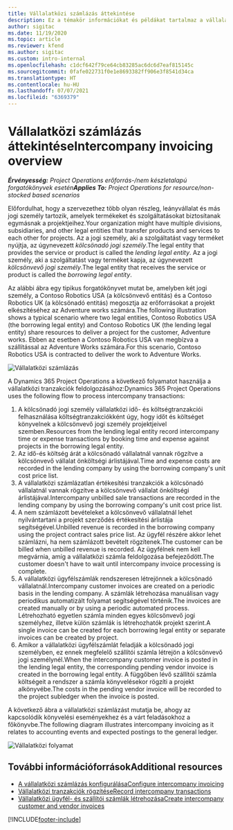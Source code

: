 ```yaml
---
title: Vállalatközi számlázás áttekintése
description: Ez a témakör információkat és példákat tartalmaz a vállalatközi számlázásról a projektekhez.
author: sigitac
ms.date: 11/19/2020
ms.topic: article
ms.reviewer: kfend
ms.author: sigitac
ms.custom: intro-internal
ms.openlocfilehash: c1dcf642f79ce64cb83285ac6dc6d7eaf815145c
ms.sourcegitcommit: 0fafe022731f0e1e8693382ff906e3f8541d34ca
ms.translationtype: HT
ms.contentlocale: hu-HU
ms.lasthandoff: 07/07/2021
ms.locfileid: "6369379"
---
```

# <a name="intercompany-invoicing-overview"></a><span data-ttu-id="ef4f3-103">Vállalatközi számlázás áttekintése</span><span class="sxs-lookup"><span data-stu-id="ef4f3-103">Intercompany invoicing overview</span></span>

<span data-ttu-id="ef4f3-104">_**Érvényesség:** Project Operations erőforrás-/nem készletalapú forgatókönyvek esetén_</span><span class="sxs-lookup"><span data-stu-id="ef4f3-104">_**Applies To:** Project Operations for resource/non-stocked based scenarios_</span></span>

<span data-ttu-id="ef4f3-105">Előfordulhat, hogy a szervezethez több olyan részleg, leányvállalat és más jogi személy tartozik, amelyek termékeket és szolgáltatásokat biztosítanak egymásnak a projektjeihez.</span><span class="sxs-lookup"><span data-stu-id="ef4f3-105">Your organization might have multiple divisions, subsidiaries, and other legal entities that transfer products and services to each other for projects.</span></span> <span data-ttu-id="ef4f3-106">Az a jogi személy, aki a szolgáltatást vagy terméket nyújtja, az úgynevezett *kölcsönadó jogi személy*.</span><span class="sxs-lookup"><span data-stu-id="ef4f3-106">The legal entity that provides the service or product is called the *lending legal entity*.</span></span> <span data-ttu-id="ef4f3-107">Az a jogi személy, aki a szolgáltatást vagy terméket kapja, az úgynevezett *kölcsönvevő jogi személy*.</span><span class="sxs-lookup"><span data-stu-id="ef4f3-107">The legal entity that receives the service or product is called the *borrowing legal entity*.</span></span>

<span data-ttu-id="ef4f3-108">Az alábbi ábra egy tipikus forgatókönyvet mutat be, amelyben két jogi személy, a Contoso Robotics USA (a kölcsönvevő entitás) és a Contoso Robotics UK (a kölcsönadó entitás) megosztja az erőforrásokat a projekt elkészítéséhez az Adventure works számára.</span><span class="sxs-lookup"><span data-stu-id="ef4f3-108">The following illustration shows a typical scenario where two legal entities, Contoso Robotics USA (the borrowing legal entity) and Contoso Robotics UK (the lending legal entity) share resources to deliver a project for the customer, Adventure works.</span></span> <span data-ttu-id="ef4f3-109">Ebben az esetben a Contoso Robotics USA van megbízva a szállítással az Adventure Works számára.</span><span class="sxs-lookup"><span data-stu-id="ef4f3-109">For this scenario, Contoso Robotics USA is contracted to deliver the work to Adventure Works.</span></span>

![Vállalatközi számlázás](./media/IntercompanyScenario.png) 

<span data-ttu-id="ef4f3-111">A Dynamics 365 Project Operations a következő folyamatot használja a vállalatközi tranzakciók feldolgozásához:</span><span class="sxs-lookup"><span data-stu-id="ef4f3-111">Dynamics 365 Project Operations uses the following flow to process intercompany transactions:</span></span>

1. <span data-ttu-id="ef4f3-112">A kölcsönadó jogi személy vállalatközi idő- és költségtranzakciói felhasználása költségtranzakciókként úgy, hogy időt és költséget könyvelnek a kölcsönvevő jogi személy projektjeivel szemben.</span><span class="sxs-lookup"><span data-stu-id="ef4f3-112">Resources from the lending legal entity record intercompany time or expense transactions by booking time and expense against projects in the borrowing legal entity.</span></span>
2. <span data-ttu-id="ef4f3-113">Az idő-és költség árát a kölcsönadó vállalatnál vannak rögzítve a kölcsönvevő vállalat önköltségi árlistájával.</span><span class="sxs-lookup"><span data-stu-id="ef4f3-113">Time and expense costs are recorded in the lending company by using the borrowing company's unit cost price list.</span></span>
3. <span data-ttu-id="ef4f3-114">A vállalatközi számlázatlan értékesítési tranzakciók a kölcsönadó vállalatnál vannak rögzítve a kölcsönvevő vállalat önköltségi árlistájával.</span><span class="sxs-lookup"><span data-stu-id="ef4f3-114">Intercompany unbilled sale transactions are recorded in the lending company by using the borrowing company's unit cost price list.</span></span>
4. <span data-ttu-id="ef4f3-115">A nem számlázott bevételeket a kölcsönvevő vállalatnál lehet nyilvántartani a projekt szerződés értékesítési árlistája segítségével.</span><span class="sxs-lookup"><span data-stu-id="ef4f3-115">Unbilled revenue is recorded in the borrowing company using the project contract sales price list.</span></span> <span data-ttu-id="ef4f3-116">Az ügyfél részére akkor lehet számlázni, ha nem számlázott bevételt rögzítenek.</span><span class="sxs-lookup"><span data-stu-id="ef4f3-116">The customer can be billed when unbilled revenue is recorded.</span></span> <span data-ttu-id="ef4f3-117">Az ügyfélnek nem kell megvárnia, amíg a vállalatközi számla feldolgozása befejeződött.</span><span class="sxs-lookup"><span data-stu-id="ef4f3-117">The customer doesn't have to wait until intercompany invoice processing is complete.</span></span>
5. <span data-ttu-id="ef4f3-118">A vállalatközi ügyfélszámlák rendszeresen létrejönnek a kölcsönadó vállalatnál.</span><span class="sxs-lookup"><span data-stu-id="ef4f3-118">Intercompany customer invoices are created on a periodic basis in the lending company.</span></span> <span data-ttu-id="ef4f3-119">A számlák létrehozása manuálisan vagy periodikus automatizált folyamat segítségével történik.</span><span class="sxs-lookup"><span data-stu-id="ef4f3-119">The invoices are created manually or by using a periodic automated process.</span></span> <span data-ttu-id="ef4f3-120">Létrehozható egyetlen számla minden egyes kölcsönvevő jogi személyhez, illetve külön számlák is létrehozhatók projekt szerint.</span><span class="sxs-lookup"><span data-stu-id="ef4f3-120">A single invoice can be created for each borrowing legal entity or separate invoices can be created by project.</span></span>
6. <span data-ttu-id="ef4f3-121">Amikor a vállalatközi ügyfélszámlát feladják a kölcsönadó jogi személyben, ez ennek megfelelő szállítói számla létrejön a kölcsönvevő jogi személynél.</span><span class="sxs-lookup"><span data-stu-id="ef4f3-121">When the intercompany customer invoice is posted in the lending legal entity, the corresponding pending vendor invoice is created in the borrowing legal entity.</span></span> <span data-ttu-id="ef4f3-122">A függőben lévő szállítói számla költségeit a rendszer a számla könyvelésekor rögzíti a projekt alkönyvébe.</span><span class="sxs-lookup"><span data-stu-id="ef4f3-122">The costs in the pending vendor invoice will be recorded to the project subledger when the invoice is posted.</span></span>

<span data-ttu-id="ef4f3-123">A következő ábra a vállalatközi számlázást mutatja be, ahogy az kapcsolódik könyvelési eseményekhez és a várt feladásokhoz a főkönyvbe.</span><span class="sxs-lookup"><span data-stu-id="ef4f3-123">The following diagram illustrates intercompany invoicing as it relates to accounting events and expected postings to the general ledger.</span></span>

![Vállalatközi folyamat](./media/IntercompanyFlow.png)

## <a name="additional-resources"></a><span data-ttu-id="ef4f3-125">További információforrások</span><span class="sxs-lookup"><span data-stu-id="ef4f3-125">Additional resources</span></span>

- [<span data-ttu-id="ef4f3-126">A vállalatközi számlázás konfigurálása</span><span class="sxs-lookup"><span data-stu-id="ef4f3-126">Configure intercompany invoicing</span></span>](configure-intercompany-invoicing.md)
- [<span data-ttu-id="ef4f3-127">Vállalatközi tranzakciók rögzítése</span><span class="sxs-lookup"><span data-stu-id="ef4f3-127">Record intercompany transactions</span></span>](create-intercompany-transactions.md)
- [<span data-ttu-id="ef4f3-128">Vállalatközi ügyfél- és szállítói számlák létrehozása</span><span class="sxs-lookup"><span data-stu-id="ef4f3-128">Create intercompany customer and vendor invoices</span></span>](create-intercompany-customer-vendor-invoices.md)


[!INCLUDE[footer-include](../includes/footer-banner.md)]